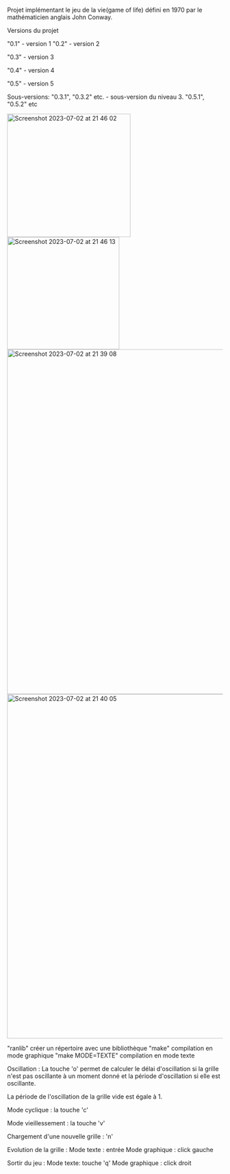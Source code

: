 Projet implémentant le jeu de la vie(game of life) défini en 1970 par le mathématicien anglais John Conway.

Versions du projet

"0.1" - version 1
"0.2" - version 2

"0.3" - version 3

"0.4" - version 4

"0.5" - version 5

Sous-versions:
"0.3.1", "0.3.2" etc. - sous-version du niveau 3.
"0.5.1", "0.5.2" etc

<img width="288" alt="Screenshot 2023-07-02 at 21 46 02" src="https://github.com/sabinaaskerova/gol/assets/91430159/4f619274-9c53-42d2-8061-55b6b721cde2">
<img width="262" alt="Screenshot 2023-07-02 at 21 46 13" src="https://github.com/sabinaaskerova/gol/assets/91430159/090d8c39-0a54-4f95-9b15-76530e4f3e1d">

<img width="805" alt="Screenshot 2023-07-02 at 21 39 08" src="https://github.com/sabinaaskerova/gol/assets/91430159/c2a2e015-f651-4db6-9292-c795f1301795">
<img width="804" alt="Screenshot 2023-07-02 at 21 40 05" src="https://github.com/sabinaaskerova/gol/assets/91430159/bd23027f-b651-4458-ac3a-53693f598d3a">


"ranlib" créer un répertoire avec une bibliothèque
"make" compilation en mode graphique
"make MODE=TEXTE" compilation en mode texte

Oscillation :
La touche 'o' permet de calculer le délai d'oscillation si la grille n'est pas oscillante à un moment donné et la période d'oscillation si elle est oscillante.

La période de l'oscillation de la grille vide est égale à 1.

Mode cyclique : la touche 'c'

Mode vieillessement : la touche 'v'

Chargement d'une nouvelle grille : 'n'

Evolution de la grille : 
Mode texte : entrée
Mode graphique : click gauche

Sortir du jeu : 
Mode texte: touche 'q'
Mode graphique : click droit
